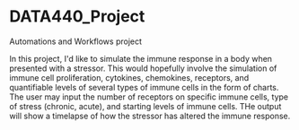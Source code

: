 # DATA440_Project
Automations and Workflows project

In this project, I'd like to simulate the immune response in a body when presented with a stressor. This would hopefully involve the simulation of immune cell proliferation, cytokines, chemokines, receptors, and quantifiable levels of several types of immune cells in the form of charts. The user may input the number of receptors on specific immune cells, type of stress (chronic, acute), and starting levels of immune cells. THe output will show a timelapse of how the stressor has altered the immune response. 
